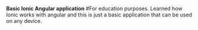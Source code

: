 **Basic Ionic Angular application**
#For education purposes. Learned how Ionic works with angular and this is just a basic application that can be used on any device.

